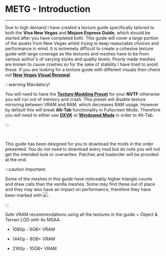 # METG - Introduction

---

Due to high demand I have created a texture guide specifically tailored to both the **Viva New Vegas** and **Mojave Express Guide**, which should be started after you have completed both. This guide will cover a large portion of the assets from New Vegas whilst trying to keep reasonable choices and performance in mind. It is extremely difficult to create a cohesive texture guide with large coverage as the textures and meshes have to be from various author's of varying styles and quality levels. Poorly made meshes are known to cause crashes so for the sake of stability I have tried to avoid these. If you are looking for a texture guide with different visuals then check out **[New Vegas Visual Renewal](https://salamand3r.fail/new-vegas-visual-renewal)**.

:::warning Mandatory!

You will need to have the **[Texture Modding Preset](https://www.nexusmods.com/newvegas/mods/81231?tab=files)** for your **NVTF** otherwise you will run out of memory and crash. This preset will disable texture mirroring between VRAM and RAM, which decreases RAM usage. However by default this will break **Alt-Tab** functionality in Fullscreen Mode. Therefore you will need to either use **[DXVK](https://performance.moddinglinked.com/falloutnv.html#DXVK)** or **[Windowed Mode](https://performance.moddinglinked.com/falloutnv.html#FAQ)** in order to Alt-Tab.

:::

<br/>

This guide has been designed for you to download the mods in the order presented. You do not need to download every mod but do note you will not get the intended look or overwrites. Patches and loadorder will be provided at the end.

:::caution Important:

Some of the meshes in this guide have noticeably higher triangle counts and draw calls than the vanilla meshes. Some may find these out of place and they may also have an impact on performance, therefore they have been marked with ![](../static/img/Performance.png).

:::

Safe VRAM recommendations using all the textures in the guide + Object & Terrain LOD with 4x MSAA.

- 1080p - 6GB+ VRAM

- 1440p - 8GB+ VRAM

- 2160p - 10GB+ VRAM

